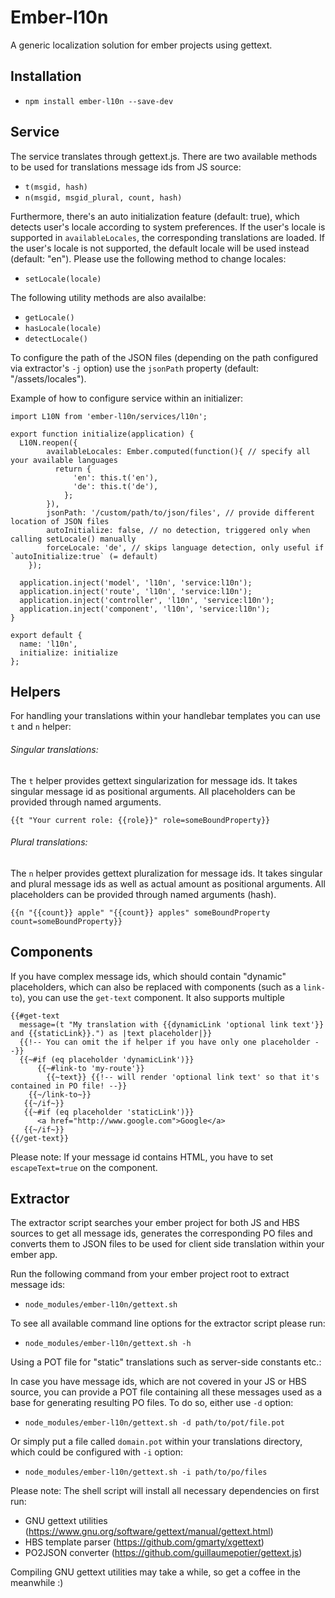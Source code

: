 
# Ember-l10n

A generic localization solution for ember projects using gettext.

## Installation

* `npm install ember-l10n --save-dev`

## Service

The  service translates through gettext.js. There are two available methods to be used for translations message ids from JS source:

* `t(msgid, hash)`
* `n(msgid, msgid_plural, count, hash)`

Furthermore, there's an auto initialization feature (default: true), which detects user's locale according to system preferences. If the user's locale is supported in `availableLocales`, the corresponding translations are loaded. If the user's locale is not supported, the default locale will be used instead (default: "en"). Please use the following method to change locales:

* `setLocale(locale)` 

The following utility methods are also availalbe:

* `getLocale()`
* `hasLocale(locale)`
* `detectLocale()`

To configure the path of the JSON files (depending on the path configured via extractor's `-j` option) use the `jsonPath` property (default: "/assets/locales").

Example of how to configure service within an initializer:

```
import L10N from 'ember-l10n/services/l10n';

export function initialize(application) {
  L10N.reopen({
        availableLocales: Ember.computed(function(){ // specify all your available languages
          return {
              'en': this.t('en'),
              'de': this.t('de'),
            };
        }),
        jsonPath: '/custom/path/to/json/files', // provide different location of JSON files
        autoInitialize: false, // no detection, triggered only when calling setLocale() manually
        forceLocale: 'de', // skips language detection, only useful if `autoInitialize:true` (= default)
    });

  application.inject('model', 'l10n', 'service:l10n');
  application.inject('route', 'l10n', 'service:l10n');
  application.inject('controller', 'l10n', 'service:l10n');
  application.inject('component', 'l10n', 'service:l10n');
}

export default {
  name: 'l10n',
  initialize: initialize
};
```


## Helpers

For handling your translations within your handlebar templates you can use `t` and `n` helper:

###### Singular translations:

The `t` helper provides gettext singularization for message ids. It takes singular message id as positional arguments. All
placeholders can be provided through named arguments.

```
{{t "Your current role: {{role}}" role=someBoundProperty}}
```

###### Plural translations:

The `n` helper provides gettext pluralization for message ids. It takes singular and plural message ids as well as actual amount as positional arguments. All placeholders can be provided through named arguments (hash).

```
{{n "{{count}} apple" "{{count}} apples" someBoundProperty count=someBoundProperty}}
```


## Components

If you have complex message ids, which should contain "dynamic" placeholders, which can also be replaced with components (such as a `link-to`), you can use the `get-text` component. It also supports multiple 

```
{{#get-text 
  message=(t "My translation with {{dynamicLink 'optional link text'}} and {{staticLink}}.") as |text placeholder|}}
  {{!-- You can omit the if helper if you have only one placeholder --}}
  {{~#if (eq placeholder 'dynamicLink')}}
      {{~#link-to 'my-route'}}
        {{~text}} {{!-- will render 'optional link text' so that it's contained in PO file! --}}
    {{~/link-to~}}
   {{~/if~}}
   {{~#if (eq placeholder 'staticLink')}}
      <a href="http://www.google.com">Google</a>
   {{~/if~}}
{{/get-text}}
```

Please note: If your message id contains HTML, you have to set `escapeText=true` on the component.

## Extractor

The extractor script searches your ember project for both JS and HBS sources to get all message ids, generates the corresponding PO files and converts them to JSON files to be used for client side translation within your ember app.

Run the following command from your ember project root to extract message ids:

* `node_modules/ember-l10n/gettext.sh`

To see all available command line options for the extractor script please run:

* `node_modules/ember-l10n/gettext.sh -h`

Using a POT file for "static" translations such as server-side constants etc.:

In case you have message ids, which are not covered in your JS or HBS source, you can provide a POT file containing all these messages used as a base for generating resulting PO files. To do so, either use `-d` option:

* `node_modules/ember-l10n/gettext.sh -d path/to/pot/file.pot`

Or simply put a file called `domain.pot` within your translations directory, which could be configured with `-i` option:

* `node_modules/ember-l10n/gettext.sh -i path/to/po/files`

Please note: The shell script will install all necessary dependencies on first run:

* GNU gettext utilities (https://www.gnu.org/software/gettext/manual/gettext.html)
* HBS template parser (https://github.com/gmarty/xgettext)
* PO2JSON converter (https://github.com/guillaumepotier/gettext.js)

Compiling GNU gettext utilities may take a while, so get a coffee in the meanwhile :)

